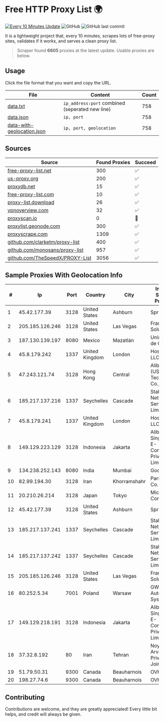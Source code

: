 
# Free HTTP Proxy List 🌍

[![Every 10 Minutes Update](https://github.com/mertguvencli/http-proxy-list/actions/workflows/main.yml/badge.svg?branch=main)](https://github.com/mertguvencli/http-proxy-list/actions/workflows/main.yml)
![GitHub](https://img.shields.io/github/license/mertguvencli/http-proxy-list)
![GitHub last commit](https://img.shields.io/github/last-commit/mertguvencli/http-proxy-list)

It is a lightweight project that, every 10 minutes, scrapes lots of free-proxy sites, validates if it works, and serves a clean proxy list.


> Scraper found **6605** proxies at the latest update. Usable proxies are below.

## Usage

Click the file format that you want and copy the URL.


|File|Content|Count|
|----|-------|-----|
|[data.txt](https://raw.githubusercontent.com/mertguvencli/http-proxy-list/main/proxy-list/data.txt)|`ip_address:port` combined (seperated new line)|758|
|[data.json](https://raw.githubusercontent.com/mertguvencli/http-proxy-list/main/proxy-list/data.json)|`ip, port`|758|
|[data-with-geolocation.json](https://raw.githubusercontent.com/mertguvencli/http-proxy-list/main/proxy-list/data-with-geolocation.json)|`ip, port, geolocation`|758|

## Sources

|Source|Found Proxies|Succeed|
|------|-------------|-------|
|[free-proxy-list.net](https://free-proxy-list.net)|300|✅|
|[us-proxy.org](https://www.us-proxy.org)|200|✅|
|[proxydb.net](http://proxydb.net)|15|✅|
|[free-proxy-list.com](https://free-proxy-list.com/?page=&port=&type%5B%5D=http&type%5B%5D=https&up_time=0&search=Search)|10|✅|
|[proxy-list.download](https://www.proxy-list.download/HTTP)|26|✅|
|[vpnoverview.com](https://vpnoverview.com/privacy/anonymous-browsing/free-proxy-servers)|32|✅|
|[proxyscan.io](https://www.proxyscan.io)|0|🚫|
|[proxylist.geonode.com](https://proxylist.geonode.com/api/proxy-list?limit=300&page=1&sort_by=lastChecked&sort_type=desc&protocols=http,https)|300|✅|
|[proxyscrape.com](https://api.proxyscrape.com/v2/?request=displayproxies&protocol=http&timeout=10000&country=all&ssl=all&anonymity=all)|1309|✅|
|[github.com/clarketm/proxy-list](https://raw.githubusercontent.com/clarketm/proxy-list/master/proxy-list-raw.txt)|400|✅|
|[github.com/monosans/proxy-list](https://raw.githubusercontent.com/monosans/proxy-list/main/proxies/http.txt)|957|✅|
|[github.com/TheSpeedX/PROXY-List](https://raw.githubusercontent.com/TheSpeedX/PROXY-List/master/http.txt)|3056|✅|


## Sample Proxies With Geolocation Info

|#|Ip|Port|Country|City|Internet Service Provider|
|-|--|----|-------|----|-------------------------|
|1|45.42.177.39|3128|United States|Ashburn|Sprint|
|2|205.185.126.246|3128|United States|Las Vegas|FranTech Solutions|
|3|187.130.139.197|8080|Mexico|Mazatlán|Uninet S.A. de C.V.|
|4|45.8.179.242|1337|United Kingdom|London|Hostland LLC|
|5|47.243.121.74|3128|Hong Kong|Central|Alibaba (US) Technology Co., Ltd.|
|6|185.217.137.216|1337|Seychelles|Cascade|Stallion Network Services Limited|
|7|45.8.179.241|1337|United Kingdom|London|Hostland LLC|
|8|149.129.223.129|3128|Indonesia|Jakarta|Alibaba.com Singapore E-Commerce Private Limited|
|9|134.238.252.143|8080|India|Mumbai|Google LLC|
|10|82.99.194.30|3128|Iran|Khorramshahr|ParsOnline Co.|
|11|20.210.26.214|3128|Japan|Tokyo|Microsoft Corporation|
|12|45.42.177.39|3128|United States|Ashburn|Sprint|
|13|185.217.137.241|1337|Seychelles|Cascade|Stallion Network Services Limited|
|14|185.217.137.242|1337|Seychelles|Cascade|Stallion Network Services Limited|
|15|205.185.126.246|3128|United States|Las Vegas|FranTech Solutions|
|16|80.252.5.34|7001|Poland|Warsaw|GWNET Autonomus System|
|17|149.129.218.191|3128|Indonesia|Jakarta|Alibaba.com Singapore E-Commerce Private Limited|
|18|37.32.8.192|80|Iran|Tehran|Noyan Abr Arvan Co. ( Private Joint Stock)|
|19|51.79.50.31|9300|Canada|Beauharnois|OVH SAS|
|20|198.27.74.6|9300|Canada|Beauharnois|OVH SAS|



## Contributing

Contributions are welcome, and they are greatly appreciated! Every
little bit helps, and credit will always be given.

